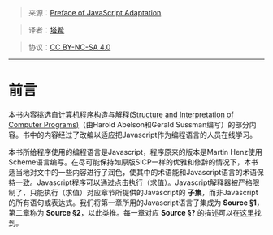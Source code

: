 > 来源：[Preface of JavaScript Adaptation](https://www.comp.nus.edu.sg/~cs1101s/sicp/chapters/77)

> 译者：[塔希](https://iheyunfei.github.io/blog/)

> 协议：[CC BY-NC-SA 4.0](http://creativecommons.org/licenses/by-nc-sa/4.0/)

---

# 前言

本书内容挑选自[计算机程序构造与解释(Structure and Interpretation of Computer Programs)](https://mitpress.mit.edu/sites/default/files/sicp/full-text/book/book.html)（由Harold Abelson和Gerald Sussman编写）的部分内容。书中的内容经过了改编以适应把Javascript作为编程语言的人员在线学习。

本书所给程序使用的编程语言是Javascript，程序原来的版本是Martin Henz使用Scheme语言编写。在尽可能保持如原版SICP一样的优雅和修辞的情况下，本书适当地对文中的一些内容进行了润色，使其中的术语能和Javascript语言的术语保持一致。Javascript程序可以通过点击执行（求值）。Javascript解释器被严格限制了，只能执行（求值）对应章节所提供的Javascript的 **子集**，而非Javascript的所有语句或表达式。我们将第一章所用的Javascript语言子集成为 **Source §1**，第二章称为 **Source §2**，以此类推。每一章对应 **Source §?** 的描述可以在[这里](https://www.comp.nus.edu.sg/~cs1101s/source/)找到。
